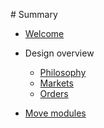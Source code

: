 ‌# Summary​

* [Welcome](welcome.md)

* Design overview
    * [Philosophy](overview/philosophy.md)
    * [Markets](overview/markets.md)
    * [Orders](overview/orders.md)

* [Move modules](modules.md)